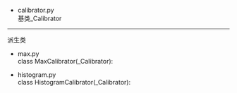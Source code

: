 
+ calibrator.py    
  基类_Calibrator    

------------------------------
派生类    
+ max.py   
    class MaxCalibrator(_Calibrator):

+ histogram.py    
  class HistogramCalibrator(_Calibrator):
